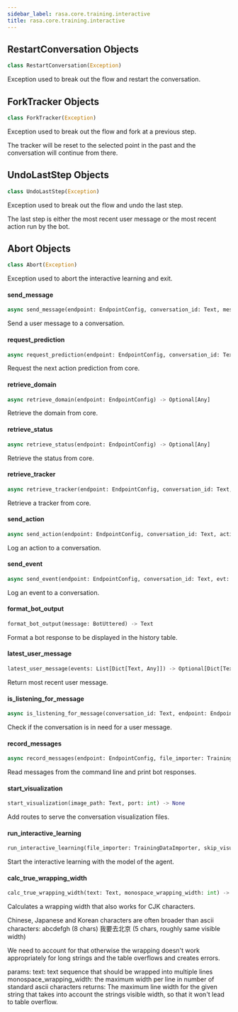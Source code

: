 ```yaml
---
sidebar_label: rasa.core.training.interactive
title: rasa.core.training.interactive
---
```

## RestartConversation Objects

```python
class RestartConversation(Exception)
```

Exception used to break out the flow and restart the conversation.

## ForkTracker Objects

```python
class ForkTracker(Exception)
```

Exception used to break out the flow and fork at a previous step.

The tracker will be reset to the selected point in the past and the
conversation will continue from there.

## UndoLastStep Objects

```python
class UndoLastStep(Exception)
```

Exception used to break out the flow and undo the last step.

The last step is either the most recent user message or the most
recent action run by the bot.

## Abort Objects

```python
class Abort(Exception)
```

Exception used to abort the interactive learning and exit.

#### send\_message

```python
async send_message(endpoint: EndpointConfig, conversation_id: Text, message: Text, parse_data: Optional[Dict[Text, Any]] = None) -> Optional[Any]
```

Send a user message to a conversation.

#### request\_prediction

```python
async request_prediction(endpoint: EndpointConfig, conversation_id: Text) -> Optional[Any]
```

Request the next action prediction from core.

#### retrieve\_domain

```python
async retrieve_domain(endpoint: EndpointConfig) -> Optional[Any]
```

Retrieve the domain from core.

#### retrieve\_status

```python
async retrieve_status(endpoint: EndpointConfig) -> Optional[Any]
```

Retrieve the status from core.

#### retrieve\_tracker

```python
async retrieve_tracker(endpoint: EndpointConfig, conversation_id: Text, verbosity: EventVerbosity = EventVerbosity.ALL) -> Dict[Text, Any]
```

Retrieve a tracker from core.

#### send\_action

```python
async send_action(endpoint: EndpointConfig, conversation_id: Text, action_name: Text, policy: Optional[Text] = None, confidence: Optional[float] = None, is_new_action: bool = False) -> Optional[Any]
```

Log an action to a conversation.

#### send\_event

```python
async send_event(endpoint: EndpointConfig, conversation_id: Text, evt: Union[List[Dict[Text, Any]], Dict[Text, Any]]) -> Optional[Any]
```

Log an event to a conversation.

#### format\_bot\_output

```python
format_bot_output(message: BotUttered) -> Text
```

Format a bot response to be displayed in the history table.

#### latest\_user\_message

```python
latest_user_message(events: List[Dict[Text, Any]]) -> Optional[Dict[Text, Any]]
```

Return most recent user message.

#### is\_listening\_for\_message

```python
async is_listening_for_message(conversation_id: Text, endpoint: EndpointConfig) -> bool
```

Check if the conversation is in need for a user message.

#### record\_messages

```python
async record_messages(endpoint: EndpointConfig, file_importer: TrainingDataImporter, conversation_id: Text = DEFAULT_SENDER_ID, max_message_limit: Optional[int] = None, skip_visualization: bool = False) -> None
```

Read messages from the command line and print bot responses.

#### start\_visualization

```python
start_visualization(image_path: Text, port: int) -> None
```

Add routes to serve the conversation visualization files.

#### run\_interactive\_learning

```python
run_interactive_learning(file_importer: TrainingDataImporter, skip_visualization: bool = False, conversation_id: Text = uuid.uuid4().hex, server_args: Dict[Text, Any] = None) -> None
```

Start the interactive learning with the model of the agent.

#### calc\_true\_wrapping\_width

```python
calc_true_wrapping_width(text: Text, monospace_wrapping_width: int) -> int
```

Calculates a wrapping width that also works for CJK characters.

Chinese, Japanese and Korean characters are often broader than ascii
characters:
abcdefgh (8 chars)
我要去北京 (5 chars, roughly same visible width)

We need to account for that otherwise the wrapping doesn&#x27;t work
appropriately for long strings and the table overflows and creates
errors.

params:
    text: text sequence that should be wrapped into multiple lines
    monospace_wrapping_width: the maximum width per line in number of
        standard ascii characters
returns:
    The maximum line width for the given string that takes into account
    the strings visible width, so that it won&#x27;t lead to table overflow.


